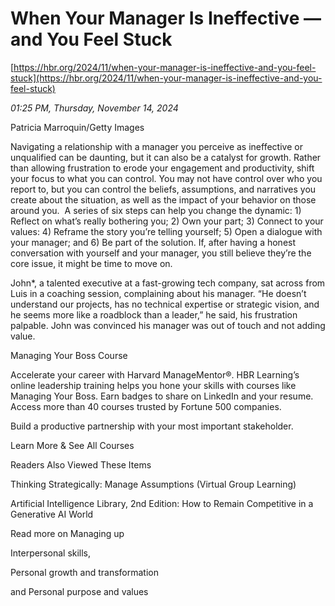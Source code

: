 # When Your Manager Is Ineffective — and You Feel Stuck

[https://hbr.org/2024/11/when-your-manager-is-ineffective-and-you-feel-stuck](https://hbr.org/2024/11/when-your-manager-is-ineffective-and-you-feel-stuck)

*01:25 PM, Thursday, November 14, 2024*

Patricia Marroquin/Getty Images

Navigating a relationship with a manager you perceive as ineffective or unqualified can be daunting, but it can also be a catalyst for growth. Rather than allowing frustration to erode your engagement and productivity, shift your focus to what you can control. You may not have control over who you report to, but you can control the beliefs, assumptions, and narratives you create about the situation, as well as the impact of your behavior on those around you.  A series of six steps can help you change the dynamic: 1) Reflect on what’s really bothering you; 2) Own your part; 3) Connect to your values: 4) Reframe the story you’re telling yourself; 5) Open a dialogue with your manager; and 6) Be part of the solution. If, after having a honest conversation with yourself and your manager, you still believe they’re the core issue, it might be time to move on.

John*, a talented executive at a fast-growing tech company, sat across from Luis in a coaching session, complaining about his manager. “He doesn’t understand our projects, has no technical expertise or strategic vision, and he seems more like a roadblock than a leader,” he said, his frustration palpable. John was convinced his manager was out of touch and not adding value.

Managing Your Boss Course

Accelerate your career with Harvard ManageMentor®. HBR Learning’s online leadership training helps you hone your skills with courses like Managing Your Boss. Earn badges to share on LinkedIn and your resume. Access more than 40 courses trusted by Fortune 500 companies.

Build a productive partnership with your most important stakeholder.

Learn More & See All Courses

Readers Also Viewed These Items

Thinking Strategically: Manage Assumptions (Virtual Group Learning)

Artificial Intelligence Library, 2nd Edition: How to Remain Competitive in a Generative AI World

Read more on Managing up

Interpersonal skills,

Personal growth and transformation

and Personal purpose and values


